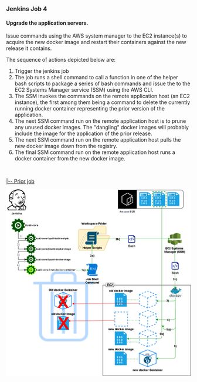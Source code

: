 ### Jenkins Job 4

#### Upgrade the application servers.

Issue commands using the AWS system manager to the EC2 instance(s) to acquire the new docker image and restart their containers against the new release it contains.

The sequence of actions depicted below are:

1. Trigger the jenkins job
2. The job runs a shell command to call a function in one of the helper bash scripts to package a series of bash commands and issue the to the EC2 Systems Manager service (SSM) using the AWS CLI.
3. The SSM invokes the commands on the remote application host (an EC2 instance), the first among them being a command to delete the currently running docker container representing the prior version of the application.
4. The next SSM command run  on the remote application host is to prune any unused docker images. The "dangling" docker images will probably include the image for the application of the prior release.
5. The next SSM command run  on the remote application host pulls the new docker image down from the registry.
6. The final SSM command run  on the remote application host runs a docker container from the new docker image.

​    

[|-- Prior job](Jenkins3.md)



<img src="images/deployment5.png" />